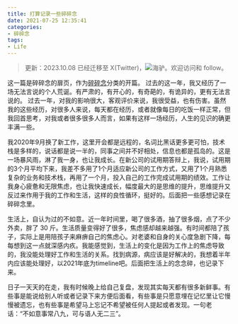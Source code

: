 ```yaml
---
title: 打算记录一些碎碎念
date: 2021-07-25 12:35:41
categories:
- 碎碎念
tags:
- Life
---
```


> 更新：2023.10.08 已经迁移至 X(Twitter)，![海驴](https://twitter.com/hai_lv_)。欢迎访问和 follow。

这一篇是碎碎念的扉页，作为[碎碎念](https://www.yigegongjiang.com/categories/碎碎念/)分类的开篇。
过去的这一年，我又经历了一场无法言说的个人荒诞。有严肃的，有开心的，有奇葩的，有诡异的，更有无法言说的。
过去一年，对我的影响很大，客观评价来说，我很受益，也有伤害。虽然我的这些经历，对很多人来说，每天都在经历，或者就像每日的吃饭一样正常，但我回首思考，对我或者很多很多人而言，如果有这样一场经历，人生的见识的确更丰满一些。

<!-- more -->

我2020年9月换了新工作，这里开会都是远程的，名词比黑话更多更可怕，技术栈是多样的，说话都是说一半的，同事之间并不好相处，信息也都是孤岛的。这是一场暴风雨，淋了我一身，也让我成长。在新公司的试用期答辩上，我说，试用期的3个月平均下来，我差不多用了1个月适应新公司的工作方式，又用了1个月熟悉复杂的业务和技术栈，再用了一个月，投入自己的工作完成试用期的绩效。工作让我身心疲惫和无限焦虑，也让我快速成长，幅度最大的是思维的提升，思维提升又反过来作用于我的工作和生活，这样的良性循环，挺好的。后面把一些感想记录在碎碎念里。

生活上，自认为过的不如意。近一年时间里，喝了很多酒，抽了很多烟，点了不少外卖，胖了 30 斤。生活质量变得好了很多，焦虑感却越来越强。有时间都陪了孩子，实际上是用陪孩子来麻痹自己的焦虑心。对老婆和自身的关心度急剧下降，每每想到这一点就深感内疚。我能感觉到，生活上的变化是因为工作上的焦虑导致的，我没能处理好工作和生活的关系。找到病源，病应该是好解决的，我想着半年内应该能处理好，以2021年底为timeline吧。后面把生活上的念念碎，也记录下来。

日子一天天的在走，我有时候晚上给自己复盘，发现其实每天都有很多新鲜事。有些事是能说给别人听或者记录下来方便后面看，有些事是只愿意埋在记忆里让它慢慢被遗忘，也有些事是希望马上忘记不希望被任何人提起或者发现。一句老话：“不如意事常八九，可与语人无二三”。
